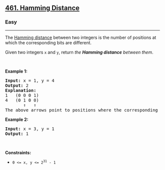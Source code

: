 <h2><a href="https://leetcode.com/problems/hamming-distance/">461. Hamming Distance</a></h2><h3>Easy</h3><hr><div style="user-select: auto;"><p style="user-select: auto;">The <a href="https://en.wikipedia.org/wiki/Hamming_distance" target="_blank" style="user-select: auto;">Hamming distance</a> between two integers is the number of positions at which the corresponding bits are different.</p>

<p style="user-select: auto;">Given two integers <code style="user-select: auto;">x</code> and <code style="user-select: auto;">y</code>, return <em style="user-select: auto;">the <strong style="user-select: auto;">Hamming distance</strong> between them</em>.</p>

<p style="user-select: auto;">&nbsp;</p>
<p style="user-select: auto;"><strong class="example" style="user-select: auto;">Example 1:</strong></p>

<pre style="user-select: auto;"><strong style="user-select: auto;">Input:</strong> x = 1, y = 4
<strong style="user-select: auto;">Output:</strong> 2
<strong style="user-select: auto;">Explanation:</strong>
1   (0 0 0 1)
4   (0 1 0 0)
       ↑   ↑
The above arrows point to positions where the corresponding bits are different.
</pre>

<p style="user-select: auto;"><strong class="example" style="user-select: auto;">Example 2:</strong></p>

<pre style="user-select: auto;"><strong style="user-select: auto;">Input:</strong> x = 3, y = 1
<strong style="user-select: auto;">Output:</strong> 1
</pre>

<p style="user-select: auto;">&nbsp;</p>
<p style="user-select: auto;"><strong style="user-select: auto;">Constraints:</strong></p>

<ul style="user-select: auto;">
	<li style="user-select: auto;"><code style="user-select: auto;">0 &lt;=&nbsp;x, y &lt;= 2<sup style="user-select: auto;">31</sup> - 1</code></li>
</ul>
</div>